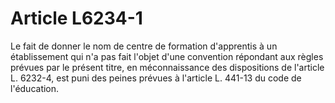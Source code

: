 # Article L6234-1

Le fait de donner le nom de centre de formation d'apprentis à un établissement qui n'a pas fait l'objet d'une convention répondant aux règles prévues par le présent titre, en méconnaissance des dispositions de l'article L. 6232-4, est puni des peines prévues à l'article L. 441-13 du code de l'éducation.